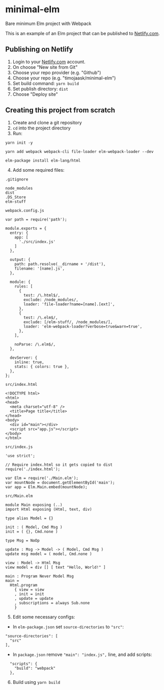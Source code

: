 # minimal-elm
Bare minimum Elm project with Webpack

This is an example of an Elm project that can be published to [Netlify.com](https://www.netlify.com).

## Publishing on Netlify

1. Login to your [Netlify.com](https://www.netlify.com) account.
2. On choose "New site from Git"
3. Choose your repo provider (e.g. "Github")
4. Choose your repo (e.g. "timojaask/minimal-elm")
5. Set build command: `yarn build`
6. Set publish directory: `dist`
7. Choose "Deploy site"

## Creating this project from scratch

1. Create and clone a git repository
2. `cd` into the project directory
3. Run:

```
yarn init -y

yarn add webpack webpack-cli file-loader elm-webpack-loader --dev

elm-package install elm-lang/html
```

4. Add some required files:

`.gitignore`

```
node_modules
dist
.DS_Store
elm-stuff
```

`webpack.config.js`
```
var path = require('path');

module.exports = {
  entry: {
    app: [
      './src/index.js'
    ]
  },

  output: {
    path: path.resolve(__dirname + '/dist'),
    filename: '[name].js',
  },

  module: {
    rules: [
      {
        test: /\.html$/,
        exclude: /node_modules/,
        loader: 'file-loader?name=[name].[ext]',
      },
      {
        test: /\.elm$/,
        exclude: [/elm-stuff/, /node_modules/],
        loader: 'elm-webpack-loader?verbose=true&warn=true',
      },
    ],

    noParse: /\.elm$/,
  },

  devServer: {
    inline: true,
    stats: { colors: true },
  },
};
```

`src/index.html`

```
<!DOCTYPE html>
<html>
<head>
  <meta charset="utf-8" />
  <title>Page title</title>
</head>
<body>
  <div id="main"></div>
  <script src="app.js"></script>
</body>
</html>
```

`src/index.js`

```
'use strict';

// Require index.html so it gets copied to dist
require('./index.html');

var Elm = require('./Main.elm');
var mountNode = document.getElementById('main');
var app = Elm.Main.embed(mountNode);
```

`src/Main.elm`

```
module Main exposing (..)
import Html exposing (Html, text, div)

type alias Model = {}

init : ( Model, Cmd Msg )
init = ( {}, Cmd.none )

type Msg = NoOp

update : Msg -> Model -> ( Model, Cmd Msg )
update msg model = ( model, Cmd.none )

view : Model -> Html Msg
view model = div [] [ text "Hello, World!" ]

main : Program Never Model Msg
main =
  Html.program
    { view = view
    , init = init
    , update = update
    , subscriptions = always Sub.none
    }
```

5. Edit some necessary configs:

- In `elm-package.json` set `source-directories` to `"src"`:
```
"source-directories": [
  "src"
],
```

- In `package.json` remove `"main": "index.js",` line, and add scripts:
```
  "scripts": {
    "build": "webpack"
  },
```

6. Build using `yarn build`
